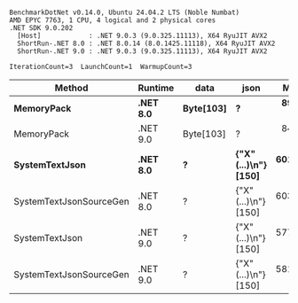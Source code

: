 ```

BenchmarkDotNet v0.14.0, Ubuntu 24.04.2 LTS (Noble Numbat)
AMD EPYC 7763, 1 CPU, 4 logical and 2 physical cores
.NET SDK 9.0.202
  [Host]            : .NET 9.0.3 (9.0.325.11113), X64 RyuJIT AVX2
  ShortRun-.NET 8.0 : .NET 8.0.14 (8.0.1425.11118), X64 RyuJIT AVX2
  ShortRun-.NET 9.0 : .NET 9.0.3 (9.0.325.11113), X64 RyuJIT AVX2

IterationCount=3  LaunchCount=1  WarmupCount=3  

```
| Method                  | Runtime  | data      | json                 | Mean      | Error     | StdDev   | Min       | Max       | Gen0   | Allocated |
|------------------------ |--------- |---------- |--------------------- |----------:|----------:|---------:|----------:|----------:|-------:|----------:|
| **MemoryPack**              | **.NET 8.0** | **Byte[103]** | **?**                    |  **89.76 ns** |  **40.75 ns** | **2.234 ns** |  **88.44 ns** |  **92.34 ns** | **0.0148** |     **248 B** |
| MemoryPack              | .NET 9.0 | Byte[103] | ?                    |  84.51 ns |  45.59 ns | 2.499 ns |  83.02 ns |  87.39 ns | 0.0148 |     248 B |
| **SystemTextJson**          | **.NET 8.0** | **?**         | **{&quot;X&quot;(...)\\n&quot;} [150]** | **601.50 ns** |  **52.46 ns** | **2.875 ns** | **599.08 ns** | **604.68 ns** | **0.0143** |     **248 B** |
| SystemTextJsonSourceGen | .NET 8.0 | ?         | {&quot;X&quot;(...)\\n&quot;} [150] | 603.04 ns |  51.53 ns | 2.824 ns | 600.60 ns | 606.13 ns | 0.0143 |     248 B |
| SystemTextJson          | .NET 9.0 | ?         | {&quot;X&quot;(...)\\n&quot;} [150] | 577.38 ns |  10.91 ns | 0.598 ns | 576.72 ns | 577.87 ns | 0.0143 |     248 B |
| SystemTextJsonSourceGen | .NET 9.0 | ?         | {&quot;X&quot;(...)\\n&quot;} [150] | 581.85 ns | 125.01 ns | 6.852 ns | 574.44 ns | 587.96 ns | 0.0143 |     248 B |
